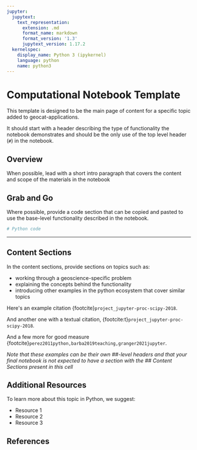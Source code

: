 ```yaml
---
jupyter:
  jupytext:
    text_representation:
      extension: .md
      format_name: markdown
      format_version: '1.3'
      jupytext_version: 1.17.2
  kernelspec:
    display_name: Python 3 (ipykernel)
    language: python
    name: python3
---
```


# Computational Notebook Template
This template is designed to be the main page of content for a specific topic added to geocat-applications. 

It should start with a header describing the type of functionality the notebook demonstrates and should be the only use of the top level header (`#`) in the notebook.


## Overview
When possible, lead with a short intro paragraph that covers the content and scope of the materials in the notebook

<!-- #region -->
## Grab and Go

Where possible, provide a code section that can be copied and pasted to use the base-level functionality described in the notebook.
    
```python   
# Python code
```
<!-- #endregion -->

---


 ## Content Sections
In the content sections, provide sections on topics such as:
- working through a geoscience-specific problem
- explaining the concepts behind the functionality
- introducing other examples in the python ecosystem that cover similar topics

Here's an example citation {footcite}`project_jupyter-proc-scipy-2018`.

And another one with a textual citation, {footcite:t}`project_jupyter-proc-scipy-2018`.

And a few more for good measure {footcite}`perez2011python,barba2019teaching,granger2021jupyter`.

*Note that these examples can be their own ##-level headers and that your final notebook is not expected to have a section with the ## Content Sections present in this cell*


## Additional Resources
To learn more about this topic in Python, we suggest:
* Resource 1
* Resource 2
* Resource 3 


## References
```{footbibliography}
```

